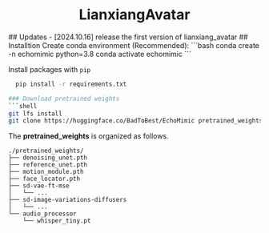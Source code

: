 <h1 align='center'>LianxiangAvatar</h1>
## Updates
- [2024.10.16] release the first version of lianxiang_avatar
## Installtion
Create conda environment (Recommended):
```bash
  conda create -n echomimic python=3.8
  conda activate echomimic
```

Install packages with `pip`
```bash
  pip install -r requirements.txt

### Download pretrained weights
```shell
git lfs install
git clone https://huggingface.co/BadToBest/EchoMimic pretrained_weights
```

The **pretrained_weights** is organized as follows.
```
./pretrained_weights/
├── denoising_unet.pth
├── reference_unet.pth
├── motion_module.pth
├── face_locator.pth
├── sd-vae-ft-mse
│   └── ...
├── sd-image-variations-diffusers
│   └── ...
└── audio_processor
    └── whisper_tiny.pt
```
